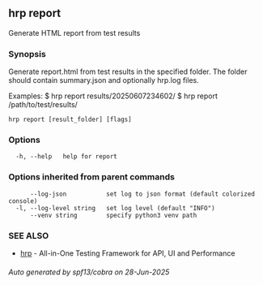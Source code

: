 ## hrp report

Generate HTML report from test results

### Synopsis

Generate report.html from test results in the specified folder.
The folder should contain summary.json and optionally hrp.log files.

Examples:
  $ hrp report results/20250607234602/
  $ hrp report /path/to/test/results/

```
hrp report [result_folder] [flags]
```

### Options

```
  -h, --help   help for report
```

### Options inherited from parent commands

```
      --log-json           set log to json format (default colorized console)
  -l, --log-level string   set log level (default "INFO")
      --venv string        specify python3 venv path
```

### SEE ALSO

* [hrp](hrp.md)	 - All-in-One Testing Framework for API, UI and Performance

###### Auto generated by spf13/cobra on 28-Jun-2025
